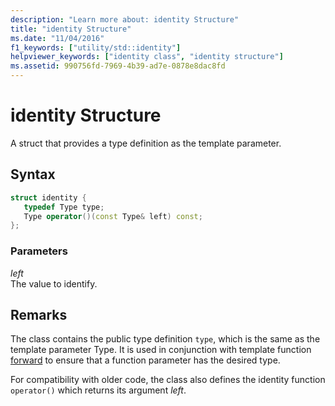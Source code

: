 ```yaml
---
description: "Learn more about: identity Structure"
title: "identity Structure"
ms.date: "11/04/2016"
f1_keywords: ["utility/std::identity"]
helpviewer_keywords: ["identity class", "identity structure"]
ms.assetid: 990756fd-7969-4b39-ad7e-0878e8dac8fd
---
```

# identity Structure

A struct that provides a type definition as the template parameter.

## Syntax

```cpp
struct identity {
   typedef Type type;
   Type operator()(const Type& left) const;
};
```

### Parameters

*left*\
The value to identify.

## Remarks

The class contains the public type definition `type`, which is the same as the template parameter Type. It is used in conjunction with template function [forward](../standard-library/utility-functions.md#forward) to ensure that a function parameter has the desired type.

For compatibility with older code, the class also defines the identity function `operator()` which returns its argument *left*.

